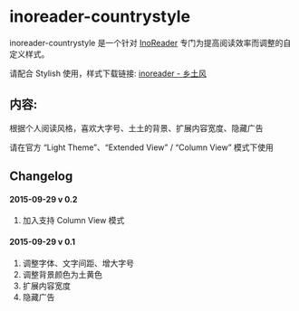 inoreader-countrystyle
========

inoreader-countrystyle 是一个针对 [InoReader](https://www.inoreader.com/) 专门为提高阅读效率而调整的自定义样式。  

请配合 Stylish 使用，样式下载链接: [inoreader - 乡土风](https://userstyles.org/styles/119240/inoreader)


## 内容:
根据个人阅读风格，喜欢大字号、土土的背景、扩展内容宽度、隐藏广告

请在官方 “Light Theme”、“Extended View” / “Column View” 模式下使用


## Changelog

#### 2015-09-29 v 0.2

1. 加入支持 Column View 模式

#### 2015-09-29 v 0.1

1. 调整字体、文字间距、增大字号
2. 调整背景颜色为土黄色
3. 扩展内容宽度
4. 隐藏广告





